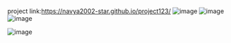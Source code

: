 # 
project link:https://navya2002-star.github.io/project123/
![image](https://user-images.githubusercontent.com/115772634/203699935-16c2871d-9b86-470f-b9c1-eab6d97f4c51.png)
![image](https://user-images.githubusercontent.com/115772634/203701223-4d31fb9f-e858-4720-a379-de1714c10aca.png)
![image](https://user-images.githubusercontent.com/115772634/203701459-b2770998-a312-4998-84e7-9f3b2cdfc1c2.png)


![image](https://user-images.githubusercontent.com/115772634/203700802-d1aea3ae-42c9-416a-8e1e-16d079ba2c46.png)
